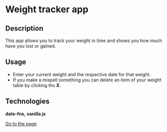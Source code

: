 # Weight tracker app

## Description

This app allows you to track your weight in time and shows you how much have you lost or gained.

## Usage

- Enter your current weight and the respective date for that weight.
- If you make a mispell something you can delete an item of your weight table by clicking ths **X**.

## Technologies

**date-fns, vanilla js**

[Go to the page]()
